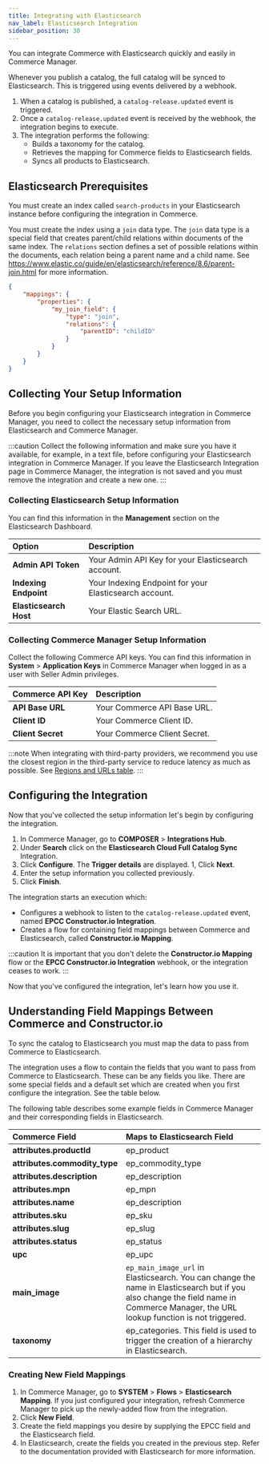 ```yaml
---
title: Integrating with Elasticsearch
nav_label: Elasticsearch Integration
sidebar_position: 30
---
```


You can integrate Commerce with Elasticsearch quickly and easily in Commerce Manager.

Whenever you publish a catalog, the full catalog will be synced to Elasticsearch. This is triggered using events delivered by a webhook.

1. When a catalog is published, a `catalog-release.updated` event is triggered.
1. Once a `catalog-release.updated` event is received by the webhook, the integration begins to execute.
1. The integration performs the following:
    - Builds a taxonomy for the catalog.
    - Retrieves the mapping for Commerce fields to Elasticsearch fields.
    - Syncs all products to Elasticsearch.

## Elasticsearch Prerequisites

You must create an index called `search-products` in your Elasticsearch instance before configuring the integration in Commerce.

You must create the index using a `join` data type. The `join` data type is a special field that creates parent/child relations within documents of the same index. The `relations` section defines a set of possible relations within the documents, each relation being a parent name and a child name. See https://www.elastic.co/guide/en/elasticsearch/reference/8.6/parent-join.html for more information.

```json
{
    "mappings": {
        "properties": {
            "my_join_field": {
                "type": "join",
                "relations": {
                    "parentID": "childID"
                }
            }
        }
    }
}
```

## Collecting Your Setup Information

Before you begin configuring your Elasticsearch integration in Commerce Manager, you need to collect the necessary setup information from Elasticsearch and Commerce Manager.

:::caution
Collect the following information and make sure you have it available, for example, in a text file, before configuring your Elasticsearch integration in Commerce Manager. If you leave the Elasticsearch Integration page in Commerce Manager, the integration is not saved and you must remove the integration and create a new one.
:::

### Collecting Elasticsearch Setup Information

You can find this information in the **Management** section on the Elasticsearch Dashboard.

| Option                | Description                                            |
|:----------------------|:-------------------------------------------------------|
| **Admin API Token**   | Your Admin API Key for your Elasticsearch account.     |
| **Indexing Endpoint** | Your Indexing Endpoint for your Elasticsearch account. |
| **Elasticsearch Host** | Your Elastic Search URL.                       |

### Collecting Commerce Manager Setup Information

Collect the following Commerce API keys. You can find this information in **System** > **Application Keys** in Commerce Manager when logged in as a user with Seller Admin privileges.

| Commerce API Key | Description                            |
|:------------------------------------|:---------------------------------------|
| **API Base URL**                    | Your Commerce API Base URL. |
| **Client ID**                       | Your Commerce Client ID. |
| **Client Secret**                   | Your Commerce Client Secret. |

:::note
When integrating with third-party providers, we recommend you use the closest region in the third-party service to reduce latency as much as possible. See [Regions and URLs table](/docs/api-overview/elastic-path-domains#regions-and-ur-ls).
:::

## Configuring the Integration

Now that you've collected the setup information let's begin by configuring the integration.

1. In Commerce Manager, go to **COMPOSER** > **Integrations Hub**.
1. Under **Search** click on the **Elasticsearch Cloud Full Catalog Sync** Integration.
1. Click **Configure**. The **Trigger details** are displayed.
1, Click **Next**.
1. Enter the setup information you collected previously.
1. Click **Finish**.

The integration starts an execution which:

- Configures a webhook to listen to the `catalog-release.updated` event, named **EPCC Constructor.io Integration**.
- Creates a flow for containing field mappings between Commerce and Elasticsearch, called **Constructor.io Mapping**.

:::caution
It is important that you don't delete the **Constructor.io Mapping** flow or the **EPCC Constructor.io Integration** webhook, or the integration ceases to work.
:::

Now that you've configured the integration, let's learn how you use it.

## Understanding Field Mappings Between Commerce and Constructor.io

To sync the catalog to Elasticsearch you must map the data to pass from Commerce to Elasticsearch.

The integration uses a flow to contain the fields that you want to pass from Commerce to Elasticsearch. These can be any fields you like. There are some special fields and a default set which are created when you first configure the integration. See the table below.

The following table describes some example fields in Commerce Manager and their corresponding fields in Elasticsearch.

| Commerce Field | Maps to Elasticsearch Field              |
|:----------------------------------|:-----------------------------------------|
| **attributes.productId**              | ep_product                               |
| **attributes.commodity_type**        | ep_commodity_type                        |
| **attributes.description**        | ep_description                           |
| **attributes.mpn**                | ep_mpn                                   |
| **attributes.name**               | ep_description                           |
| **attributes.sku**                | ep_sku                                   |
| **attributes.slug**               | ep_slug                                  |
| **attributes.status**             | ep_status                                |
| **upc**                           | ep_upc                                   |
| **main_image**                    | `ep_main_image_url` in Elasticsearch. You can change the name in Elasticsearch but if you also change the field name in Commerce Manager, the URL lookup function is not triggered. |
| **taxonomy**                      | ep_categories. This field is used to trigger the creation of a hierarchy in Elasticsearch. |

### Creating New Field Mappings

1. In Commerce Manager, go to **SYSTEM** > **Flows** > **Elasticsearch Mapping**. If you just configured your integration, refresh Commerce Manager to pick up the newly-added flow from the integration.
1. Click **New Field**.
1. Create the field mappings you desire by supplying the EPCC field and the Elasticsearch field.
1. In Elasticsearch, create the fields you created in the previous step. Refer to the documentation provided with Elasticsearch for more information.
